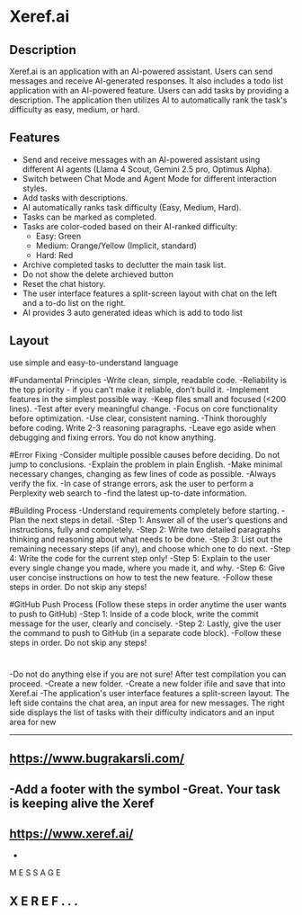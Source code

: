 # Xeref.ai

## Description

Xeref.ai is an application with an AI-powered assistant. Users can send messages and receive AI-generated responses.  It also includes a todo list application with an AI-powered feature. Users can add tasks by providing a description. The application then utilizes AI to automatically rank the task's difficulty as easy, medium, or hard.

## Features

*   Send and receive messages with an AI-powered assistant using different AI agents (Llama 4 Scout, Gemini 2.5 pro, Optimus Alpha).
*   Switch between Chat Mode and Agent Mode for different interaction styles.
*   Add tasks with descriptions.
*   AI automatically ranks task difficulty (Easy, Medium, Hard).
*   Tasks can be marked as completed.
*   Tasks are color-coded based on their AI-ranked difficulty:
    *   Easy: Green
    *   Medium: Orange/Yellow (Implicit, standard)
    *   Hard: Red
*   Archive completed tasks to declutter the main task list.
*   Do not show the delete archieved button
*   Reset the chat history.
*   The user interface features a split-screen layout with chat on the left and a to-do list on the right.
*   AI provides 3 auto generated ideas which is add to todo list


## Layout
use simple and easy-to-understand language

#Fundamental Principles
-Write clean, simple, readable code.
-Reliability is the top priority - if you can’t make it reliable, don’t build it.
-Implement features in the simplest possible way.
-Keep files small and focused (<200 lines).
-Test after every meaningful change.
-Focus on core functionality before optimization.
-Use clear, consistent naming.
-Think thoroughly before coding. Write 2-3 reasoning paragraphs.
-Leave ego aside when debugging and fixing errors. You do not know anything.

#Error Fixing
-Consider multiple possible causes before deciding. Do not jump to conclusions.
-Explain the problem in plain English.
-Make minimal necessary changes, changing as few lines of code as possible.
-Always verify the fix.
-In case of strange errors, ask the user to perform a Perplexity web search to -find the latest up-to-date information.

#Building Process
-Understand requirements completely before starting.
-Plan the next steps in detail.
-Step 1: Answer all of the user’s questions and instructions, fully and completely.
-Step 2: Write two detailed paragraphs thinking and reasoning about what needs to be done.
-Step 3: List out the remaining necessary steps (if any), and choose which one to do next.
-Step 4: Write the code for the current step only!
-Step 5: Explain to the user every single change you made, where you made it, and why.
-Step 6: Give user concise instructions on how to test the new feature.
-Follow these steps in order. Do not skip any steps!

#GitHub Push Process (Follow these steps in order anytime the user wants to push to GitHub)
-Step 1: Inside of a code block, write the commit message for the user, clearly and concisely.
-Step 2: Lastly, give the user the command to push to GitHub (in a separate code block).
-Follow these steps in order. Do not skip any steps!

#
-Do not do anything else if you are not sure! After test compilation you can proceed.
-Create a new folder.
-Create a new folder ifile and save that into Xeref.ai
-The application's user interface features a split-screen layout. The left side contains the chat area, an input area for new messages. The right side displays the list of tasks with their difficulty indicators and an input area for new

----
https://www.bugrakarsli.com/
---

-Add a footer with the symbol
-Great. Your task is keeping alive the Xeref
---
https://www.xeref.ai/
---

-
M
E
S
S
A
G
E

X
E
R
E
F
.
.
.
-







